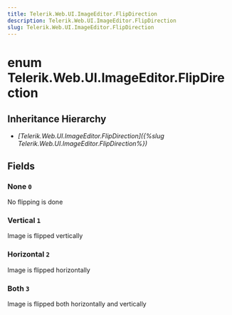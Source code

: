 ```yaml
---
title: Telerik.Web.UI.ImageEditor.FlipDirection
description: Telerik.Web.UI.ImageEditor.FlipDirection
slug: Telerik.Web.UI.ImageEditor.FlipDirection
---
```


# enum Telerik.Web.UI.ImageEditor.FlipDirection

## Inheritance Hierarchy

* *[Telerik.Web.UI.ImageEditor.FlipDirection]({%slug Telerik.Web.UI.ImageEditor.FlipDirection%})*

## Fields

### None `0`

No flipping is done

### Vertical `1`

Image is flipped vertically

### Horizontal `2`

Image is flipped horizontally

### Both `3`

Image is flipped both horizontally and vertically


